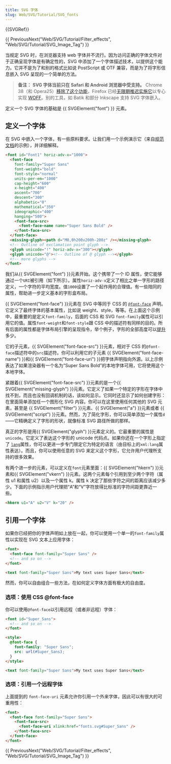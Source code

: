 ```yaml
---
title: SVG 字体
slug: Web/SVG/Tutorial/SVG_fonts
---
```


{{SVGRef}}

{{ PreviousNext("Web/SVG/Tutorial/Filter_effects", "Web/SVG/Tutorial/SVG_Image_Tag") }}

当规定 SVG 时，在浏览器支持 web 字体并不流行。因为访问正确的字体文件对于正确呈现字体是有确定性的，SVG 中添加了一个字体描述技术，以提供这个能力。它并不是为了和别的格式比如说 PostScript 或 OTF 兼容，而是为了将字形信息嵌入 SVG 呈现的一个简单的方法。

> **备注：** **SVG 字体当前只在 Safari 和 Android 浏览器中受支持。**
> Chrome 38（和 Opera25）[移除了这个功能](https://www.chromestatus.com/feature/5930075908210688)，Firefox 已经[无限期推迟实施它](https://bugzilla.mozilla.org/show_bug.cgi?id=119490)以专心实现 [WOFF](/zh-CN/docs/Web/Guide/WOFF)。别的工具，如 Batik 和部分 Inkscape 支持 SVG 字体嵌入。

定义一个 SVG 字体的基础是 {{ SVGElement("font") }} 元素。

## 定义一个字体

在 SVG 中嵌入一个字体，有一些原料要求。让我们用一个示例演示它（来自[规范文档](http://www.w3.org/TR/SVG/fonts.html#FontElement)的示例），并详细解释。

```html
<font id="Font1" horiz-adv-x="1000">
  <font-face
    font-family="Super Sans"
    font-weight="bold"
    font-style="normal"
    units-per-em="1000"
    cap-height="600"
    x-height="400"
    ascent="700"
    descent="300"
    alphabetic="0"
    mathematical="350"
    ideographic="400"
    hanging="500">
    <font-face-src>
      <font-face-name name="Super Sans Bold" />
    </font-face-src>
  </font-face>
  <missing-glyph><path d="M0,0h200v200h-200z" /></missing-glyph>
  <!-- Outline of exclamation point glyph -->
  <glyph unicode="!" horiz-adv-x="300"></glyph>
  <glyph unicode="@"><!-- Outline of @ glyph --></glyph>
  <!-- more glyphs -->
</font>
```

我们从{{ SVGElement("font") }}元素开始。这个携带了一个 ID 属性，使它能够通过一个`URI`被引用（如下所示）。属性`horiz-adv-x`定义了相比之单一字形的路径定义，一个字符的平均宽度。值`1000`设置了一个起作用的合理值。有一些陪同的属性，帮助进一步定义基本的字形盒布局。

{{ SVGElement("font-face") }}元素在 SVG 中等同于 CSS 的 [`@font-face`](/zh-CN/CSS/@font-face) 声明。它定义了最终字体的基本属性，比如说 weight、style，等等。在上面这个示例中，最重要的是定义`font-family`，后面的 CSS 和 SVG `font-family`属性可以引用它的值。属性`font-weight`和`font-style`跟 CSS 中的描述符有同样的目的。所有后面的属性都是字体布局引擎的呈现指令，举个例子，字形的全部高度可以[提升](http://en.wikipedia.org/wiki/Ascender_%28typography%29)多少。

它的子元素，{{ SVGElement("font-face-src") }}元素，相对于 CSS 的`@font-face`描述符中的`src`描述符。你可以利用它的子元素 {{ SVGElement("font-face-name") }}和{{ SVGElement("font-face-uri") }}把字体声明指向外源。以上示例表达了如果渲染器有一个名为“Super Sans Bold”的本地字体可用，它将使用这个本地字体。

紧跟着{{ SVGElement("font-face-src") }}元素的是一个{{ SVGElement("missing-glyph") }}元素。它定义了如果一个特定的字形在字体中找不到，而且也没有回调机制的话，该如何显示。它同时还显示了如何创建字形：在里面简单添加任一个图形化 SVG 内容。你可以在这里使用任何其他的 SVG 元素，甚至是 {{ SVGElement("filter") }}元素、{{ SVGElement("a") }}元素或者 {{ SVGElement("script") }}元素。然而，为了简化字形，你可以简单添加一个属性`d`——它精确定义了字形的形状，就像标准 SVG 路径所做的那样。

真正的字形是用{{ SVGElement("glyph") }}元素定义的。它最重要的属性是`unicode`。它定义了表达这个字形的 unicode 代码点。如果你还在一个字形上指定了 [`lang`](/zh-CN/docs/Web/HTML/Global_attributes#lang)属性，你可以更进一步专门限定它为特定的语言（由目标上的`xml:lang`属性表达）。而且，你可以使用任意的 SVG 来定义这个字形，它允许用户代理所支持的很多效果。

有两个进一步的元素，可以定义在`font`元素里面：{{ SVGElement("hkern") }}元素和{{ SVGElement("vkern") }}元素。这两个元素每个引用到至少两个字符（属性 u1 和属性 u2）以及一个属性 k。属性 k 决定了那些字符之间的距离应该减少多少。下面的示例指示用户代理把“A”和“V”字符放得比标准的字符间距更靠近一些。

```html
<hkern u1="A" u2="V" k="20" />
```

## 引用一个字体

如果你已经把你的字体声明如上放在一起，你可以使用一个单一的`font-family`属性以实现在 SVG 文本上应用字体：

```html
<font>
  <font-face font-family="Super Sans" />
  <!-- and so on -->
</font>

<text font-family="Super Sans">My text uses Super Sans</text>
```

然而，你可以自由组合一些方法，在如何定义字体方面有极大的自由度。

### 选项：使用 CSS @font-face

你可以使用`@font-face`以引用远程（或者非远程）字体：

```html
<font id="Super_Sans">
  <!-- and so on -->
</font>

<style>
  @font-face {
    font-family: "Super Sans";
    src: url(#Super_Sans);
  }
</style>

<text font-family="Super Sans">My text uses Super Sans</text>
```

### 选项：引用一个远程字体

上面提到的 `font-face-uri` 元素允许你引用一个外来字体，因此可以有很大的可重用性：

```html
<font>
  <font-face font-family="Super Sans">
    <font-face-src>
      <font-face-uri xlink:href="fonts.svg#Super_Sans" />
    </font-face-src>
  </font-face>
</font>
```

{{ PreviousNext("Web/SVG/Tutorial/Filter_effects", "Web/SVG/Tutorial/SVG_Image_Tag") }}
